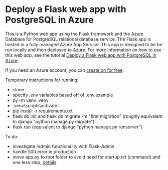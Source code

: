 # Deploy a Flask web app with PostgreSQL in Azure

This is a Python web app using the Flask framework and the Azure Database for PostgreSQL relational database service. The Flask app is hosted in a fully managed Azure App Service. This app is designed to be be run locally and then deployed to Azure. For more information on how to use this web app, see the tutorial [Deploy a Flask web app with PostgreSQL in Azure](TBD).

If you need an Azure account, you can [create on for free](https://azure.microsoft.com/en-us/free/).

Temporary instructions for running:

* clone
* specify .env variables based off of .env.example
* py -m venv .venv
* .venv\scripts\activate
* pip install -r requirements.txt
* flask db init and flask db migrate -m "first migration"  (roughly equivalent to django "python manage.py migrate")
* flask run (equivalent to django "python manage.py runserver")

To do:

* investigate /admin functionality with Flask-Admin
* handle 500 error in production
* move app.py to root folder to avoid need for startup.txt (command) and one less step, [details](https://docs.microsoft.com/en-us/azure/developer/python/tutorial-deploy-app-service-on-linux-04#flask-startup-commands)